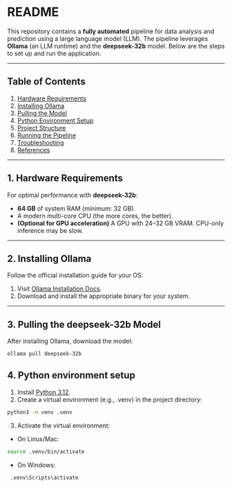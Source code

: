 # README

This repository contains a **fully automated** pipeline for data analysis and prediction using a large language model (LLM). The pipeline leverages **Ollama** (an LLM runtime) and the **deepseek-32b** model. Below are the steps to set up and run the application.

---

## Table of Contents
1. [Hardware Requirements](#1-hardware-requirements)
2. [Installing Ollama](#2-installing-ollama)
3. [Pulling the Model](#3-pulling-the-deepseek-32b-model)
4. [Python Environment Setup](#4-python-environment-setup)
5. [Project Structure](#5-project-structure)
6. [Running the Pipeline](#6-running-the-pipeline)
7. [Troubleshooting](#7-troubleshooting)
8. [References](#8-references)

---

## 1. Hardware Requirements

For optimal performance with **deepseek-32b**:
- **64 GB** of system RAM (minimum: 32 GB).
- A modern multi-core CPU (the more cores, the better).
- **(Optional for GPU acceleration)** A GPU with 24–32 GB VRAM. CPU-only inference may be slow.

---

## 2. Installing Ollama

Follow the official installation guide for your OS:
1. Visit [Ollama Installation Docs](https://github.com/jmorganca/ollama).
2. Download and install the appropriate binary for your system.

---

## 3. Pulling the deepseek-32b Model

After installing Ollama, download the model:
```bash
ollama pull deepseek-32b
```

## 4. Python environment setup

1. Install [Python 3.12](https://www.python.org/downloads/).
2. Create a virtual environment (e.g., .venv) in the project directory:
```bash
python3 -m venv .venv
```
3. Activate the virtual environment:
  - On Linux/Mac:
   ```bash
   source .venv/bin/activate
   ```
  - On Windows:
   ```
    .venv\Scripts\activate
 ```
